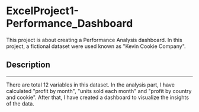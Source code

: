 # ExcelProject1-Performance_Dashboard
 This project is about creating a Performance Analysis dashboard. In this project, a fictional dataset were used known as "Kevin Cookie Company".


## Description
---
There are total 12 variables in this dataset. In the analysis part, I have calculated "profit by month", "units sold each month" and "profit by country and cookie". After that, I have created a dashboard to visualize the insights of the data.
